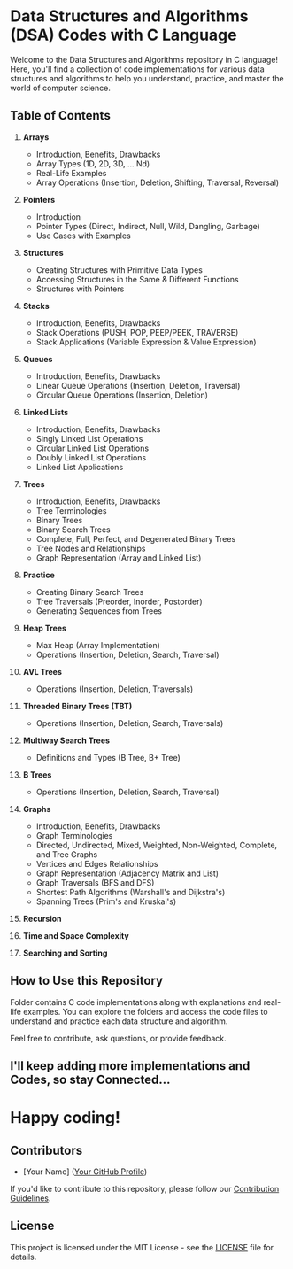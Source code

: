# Data Structures and Algorithms (DSA) Codes with C Language

Welcome to the Data Structures and Algorithms repository in C language! Here, you'll find a collection of code implementations for various data structures and algorithms to help you understand, practice, and master the world of computer science.

## Table of Contents

1. **Arrays**
   - Introduction, Benefits, Drawbacks
   - Array Types (1D, 2D, 3D, ... Nd)
   - Real-Life Examples
   - Array Operations (Insertion, Deletion, Shifting, Traversal, Reversal)

2. **Pointers**
   - Introduction
   - Pointer Types (Direct, Indirect, Null, Wild, Dangling, Garbage)
   - Use Cases with Examples

3. **Structures**
   - Creating Structures with Primitive Data Types
   - Accessing Structures in the Same & Different Functions
   - Structures with Pointers

4. **Stacks**
   - Introduction, Benefits, Drawbacks
   - Stack Operations (PUSH, POP, PEEP/PEEK, TRAVERSE)
   - Stack Applications (Variable Expression & Value Expression)

5. **Queues**
   - Introduction, Benefits, Drawbacks
   - Linear Queue Operations (Insertion, Deletion, Traversal)
   - Circular Queue Operations (Insertion, Deletion)

6. **Linked Lists**
   - Introduction, Benefits, Drawbacks
   - Singly Linked List Operations
   - Circular Linked List Operations
   - Doubly Linked List Operations
   - Linked List Applications

7. **Trees**
   - Introduction, Benefits, Drawbacks
   - Tree Terminologies
   - Binary Trees
   - Binary Search Trees
   - Complete, Full, Perfect, and Degenerated Binary Trees
   - Tree Nodes and Relationships
   - Graph Representation (Array and Linked List)

8. **Practice**
   - Creating Binary Search Trees
   - Tree Traversals (Preorder, Inorder, Postorder)
   - Generating Sequences from Trees

9. **Heap Trees**
   - Max Heap (Array Implementation)
   - Operations (Insertion, Deletion, Search, Traversal)

10. **AVL Trees**
    - Operations (Insertion, Deletion, Traversals)

11. **Threaded Binary Trees (TBT)**
    - Operations (Insertion, Deletion, Search, Traversals)

12. **Multiway Search Trees**
    - Definitions and Types (B Tree, B+ Tree)

13. **B Trees**
    - Operations (Insertion, Deletion, Search, Traversal)

14. **Graphs**
    - Introduction, Benefits, Drawbacks
    - Graph Terminologies
    - Directed, Undirected, Mixed, Weighted, Non-Weighted, Complete, and Tree Graphs
    - Vertices and Edges Relationships
    - Graph Representation (Adjacency Matrix and List)
    - Graph Traversals (BFS and DFS)
    - Shortest Path Algorithms (Warshall's and Dijkstra's)
    - Spanning Trees (Prim's and Kruskal's)

15. **Recursion**

16. **Time and Space Complexity**

17. **Searching and Sorting**

## How to Use this Repository

Folder contains C code implementations along with explanations and real-life examples. You can explore the folders and access the code files to understand and practice each data structure and algorithm.

Feel free to contribute, ask questions, or provide feedback. 

## I'll keep adding more implementations and Codes, so stay Connected... 

# Happy coding!

## Contributors

- [Your Name] ([Your GitHub Profile](https://github.com/yourusername))

If you'd like to contribute to this repository, please follow our [Contribution Guidelines](CONTRIBUTING.md).

## License

This project is licensed under the MIT License - see the [LICENSE](LICENSE) file for details.
